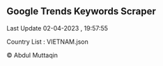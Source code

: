

## Google Trends Keywords Scraper 
 
Last Update 02-04-2023 , 19:57:55

Country List :
VIETNAM.json



© Abdul Muttaqin 
